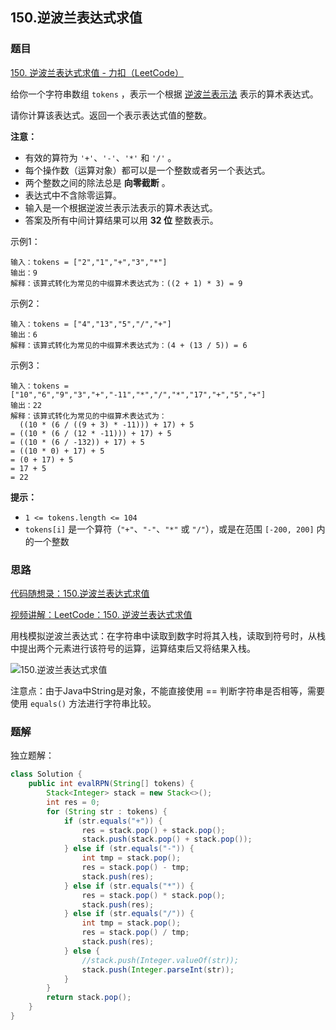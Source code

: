 ## 150.逆波兰表达式求值

### 题目

[150. 逆波兰表达式求值 - 力扣（LeetCode）](https://leetcode.cn/problems/evaluate-reverse-polish-notation/)

给你一个字符串数组 `tokens` ，表示一个根据 [逆波兰表示法](https://baike.baidu.com/item/逆波兰式/128437) 表示的算术表达式。

请你计算该表达式。返回一个表示表达式值的整数。

**注意：**

- 有效的算符为 `'+'`、`'-'`、`'*'` 和 `'/'` 。
- 每个操作数（运算对象）都可以是一个整数或者另一个表达式。
- 两个整数之间的除法总是 **向零截断** 。
- 表达式中不含除零运算。
- 输入是一个根据逆波兰表示法表示的算术表达式。
- 答案及所有中间计算结果可以用 **32 位** 整数表示。

示例1：

```
输入：tokens = ["2","1","+","3","*"]
输出：9
解释：该算式转化为常见的中缀算术表达式为：((2 + 1) * 3) = 9
```

示例2：

```
输入：tokens = ["4","13","5","/","+"]
输出：6
解释：该算式转化为常见的中缀算术表达式为：(4 + (13 / 5)) = 6
```

示例3：

```
输入：tokens = ["10","6","9","3","+","-11","*","/","*","17","+","5","+"]
输出：22
解释：该算式转化为常见的中缀算术表达式为：
  ((10 * (6 / ((9 + 3) * -11))) + 17) + 5
= ((10 * (6 / (12 * -11))) + 17) + 5
= ((10 * (6 / -132)) + 17) + 5
= ((10 * 0) + 17) + 5
= (0 + 17) + 5
= 17 + 5
= 22
```

**提示：**

- `1 <= tokens.length <= 104`
- `tokens[i]` 是一个算符（`"+"`、`"-"`、`"*"` 或 `"/"`），或是在范围 `[-200, 200]` 内的一个整数



### 思路

[代码随想录：150.逆波兰表达式求值](https://www.programmercarl.com/0150.逆波兰表达式求值.html)

[视频讲解：LeetCode：150. 逆波兰表达式求值](https://www.bilibili.com/video/BV1kd4y1o7on/)

用栈模拟逆波兰表达式：在字符串中读取到数字时将其入栈，读取到符号时，从栈中提出两个元素进行该符号的运算，运算结束后又将结果入栈。

![150.逆波兰表达式求值](https://code-thinking.cdn.bcebos.com/gifs/150.%E9%80%86%E6%B3%A2%E5%85%B0%E8%A1%A8%E8%BE%BE%E5%BC%8F%E6%B1%82%E5%80%BC.gif)

注意点：由于Java中String是对象，不能直接使用 == 判断字符串是否相等，需要使用 `equals()` 方法进行字符串比较。

### 题解

独立题解：

```java
class Solution {
    public int evalRPN(String[] tokens) {
        Stack<Integer> stack = new Stack<>();
        int res = 0;
        for (String str : tokens) {
            if (str.equals("+")) {
                res = stack.pop() + stack.pop();
                stack.push(stack.pop() + stack.pop());
            } else if (str.equals("-")) {
                int tmp = stack.pop();
                res = stack.pop() - tmp;
                stack.push(res);
            } else if (str.equals("*")) {
                res = stack.pop() * stack.pop();
                stack.push(res);
            } else if (str.equals("/")) {
                int tmp = stack.pop();
                res = stack.pop() / tmp;
                stack.push(res);
            } else {
                //stack.push(Integer.valueOf(str));
                stack.push(Integer.parseInt(str));
            }
        }
        return stack.pop();
    }
}
```


